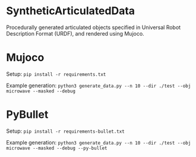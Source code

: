 # SyntheticArticulatedData
Procedurally generated articulated objects specified in Universal Robot Description Format (URDF), and rendered using Mujoco.

# Mujoco

Setup:
```pip install -r requirements.txt```

Example generation:
```python3 generate_data.py --n 10 --dir ./test --obj microwave --masked --debug```

# PyBullet

Setup:
```pip install -r requirements-bullet.txt```

Example generation:
```python3 generate_data.py --n 10 --dir ./test --obj microwave --masked --debug --py-bullet```

